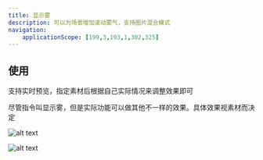 ```yaml
---
title: 显示雾
description: 可以为场景增加滚动雾气，支持图片混合模式
navigation:
    applicationScope: [199,3,193,1,302,325]
---
```


## 使用

支持实时预览，指定素材后根据自己实际情况来调整效果即可

尽管指令叫显示雾，但是实际功能可以做其他不一样的效果。具体效果视素材而决定

![alt text](https://assbak.gcw.wiki/gcw/image/zh_hans/commands/scene/fogsetting/1.gif)

![alt text](https://assbak.gcw.wiki/gcw/image/zh_hans/commands/scene/fogsetting/2.gif)
